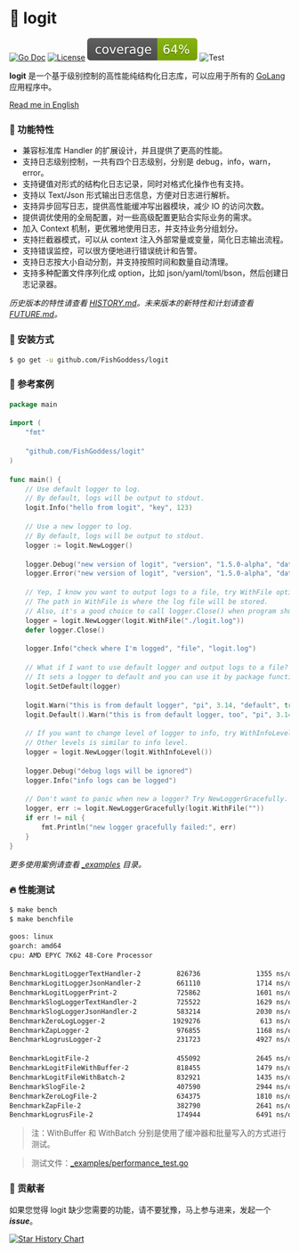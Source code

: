 # 📝 logit

[![Go Doc](_icons/godoc.svg)](https://pkg.go.dev/github.com/FishGoddess/logit)
[![License](_icons/license.svg)](https://www.apache.org/licenses/LICENSE-2.0.html)
[![Coverage](_icons/coverage.svg)](_icons/coverage.svg)
![Test](https://github.com/FishGoddess/logit/actions/workflows/test.yml/badge.svg)

**logit** 是一个基于级别控制的高性能纯结构化日志库，可以应用于所有的 [GoLang](https://golang.org) 应用程序中。

[Read me in English](./README.en.md)

### 🥇 功能特性

* 兼容标准库 Handler 的扩展设计，并且提供了更高的性能。
* 支持日志级别控制，一共有四个日志级别，分别是 debug，info，warn，error。
* 支持键值对形式的结构化日志记录，同时对格式化操作也有支持。
* 支持以 Text/Json 形式输出日志信息，方便对日志进行解析。
* 支持异步回写日志，提供高性能缓冲写出器模块，减少 IO 的访问次数。
* 提供调优使用的全局配置，对一些高级配置更贴合实际业务的需求。
* 加入 Context 机制，更优雅地使用日志，并支持业务分组划分。
* 支持拦截器模式，可以从 context 注入外部常量或变量，简化日志输出流程。
* 支持错误监控，可以很方便地进行错误统计和告警。
* 支持日志按大小自动分割，并支持按照时间和数量自动清理。
* 支持多种配置文件序列化成 option，比如 json/yaml/toml/bson，然后创建日志记录器。

_历史版本的特性请查看 [HISTORY.md](./HISTORY.md)。未来版本的新特性和计划请查看 [FUTURE.md](./FUTURE.md)。_

### 🚀 安装方式

```bash
$ go get -u github.com/FishGoddess/logit
```

### 📖 参考案例

```go
package main

import (
	"fmt"

	"github.com/FishGoddess/logit"
)

func main() {
	// Use default logger to log.
	// By default, logs will be output to stdout.
	logit.Info("hello from logit", "key", 123)

	// Use a new logger to log.
	// By default, logs will be output to stdout.
	logger := logit.NewLogger()

	logger.Debug("new version of logit", "version", "1.5.0-alpha", "date", 20231122)
	logger.Error("new version of logit", "version", "1.5.0-alpha", "date", 20231122)

	// Yep, I know you want to output logs to a file, try WithFile option.
	// The path in WithFile is where the log file will be stored.
	// Also, it's a good choice to call logger.Close() when program shutdown.
	logger = logit.NewLogger(logit.WithFile("./logit.log"))
	defer logger.Close()

	logger.Info("check where I'm logged", "file", "logit.log")

	// What if I want to use default logger and output logs to a file? Try SetDefault.
	// It sets a logger to default and you can use it by package function or Default().
	logit.SetDefault(logger)

	logit.Warn("this is from default logger", "pi", 3.14, "default", true)
	logit.Default().Warn("this is from default logger, too", "pi", 3.14, "default", true)

	// If you want to change level of logger to info, try WithInfoLevel.
	// Other levels is similar to info level.
	logger = logit.NewLogger(logit.WithInfoLevel())

	logger.Debug("debug logs will be ignored")
	logger.Info("info logs can be logged")

	// Don't want to panic when new a logger? Try NewLoggerGracefully.
	logger, err := logit.NewLoggerGracefully(logit.WithFile(""))
	if err != nil {
		fmt.Println("new logger gracefully failed:", err)
	}
}
```

_更多使用案例请查看 [_examples](./_examples) 目录。_

### 🔥 性能测试

```bash
$ make bench
$ make benchfile
```

```bash
goos: linux
goarch: amd64
cpu: AMD EPYC 7K62 48-Core Processor

BenchmarkLogitLoggerTextHandler-2         826736              1355 ns/op             288 B/op          3 allocs/op
BenchmarkLogitLoggerJsonHandler-2         661110              1714 ns/op             408 B/op          6 allocs/op
BenchmarkLogitLoggerPrint-2               725862              1601 ns/op              48 B/op          1 allocs/op
BenchmarkSlogLoggerTextHandler-2          725522              1629 ns/op               0 B/op          0 allocs/op
BenchmarkSlogLoggerJsonHandler-2          583214              2030 ns/op             120 B/op          3 allocs/op
BenchmarkZeroLogLogger-2                 1929276               613 ns/op               0 B/op          0 allocs/op
BenchmarkZapLogger-2                      976855              1168 ns/op             216 B/op          2 allocs/op
BenchmarkLogrusLogger-2                   231723              4927 ns/op            2080 B/op         32 allocs/op

BenchmarkLogitFile-2                      455092              2645 ns/op             288 B/op          3 allocs/op
BenchmarkLogitFileWithBuffer-2            818455              1479 ns/op             288 B/op          3 allocs/op
BenchmarkLogitFileWithBatch-2             832921              1435 ns/op             288 B/op          3 allocs/op
BenchmarkSlogFile-2                       407590              2944 ns/op               0 B/op          0 allocs/op
BenchmarkZeroLogFile-2                    634375              1810 ns/op               0 B/op          0 allocs/op
BenchmarkZapFile-2                        382790              2641 ns/op             216 B/op          2 allocs/op
BenchmarkLogrusFile-2                     174944              6491 ns/op            2080 B/op         32 allocs/op
```

> 注：WithBuffer 和 WithBatch 分别是使用了缓冲器和批量写入的方式进行测试。

> 测试文件：[_examples/performance_test.go](./_examples/performance_test.go)

### 👥 贡献者

如果您觉得 logit 缺少您需要的功能，请不要犹豫，马上参与进来，发起一个 _**issue**_。

[![Star History Chart](https://api.star-history.com/svg?repos=fishgoddess/logit&type=Date)](https://star-history.com/#fishgoddess/logit&Date)
